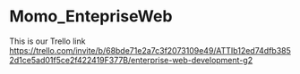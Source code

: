 # Momo_EntepriseWeb

This is our Trello link
https://trello.com/invite/b/68bde71e2a7c3f2073109e49/ATTIb12ed74dfb3852d1ce5ad01f5ce2f422419F377B/enterprise-web-development-g2
